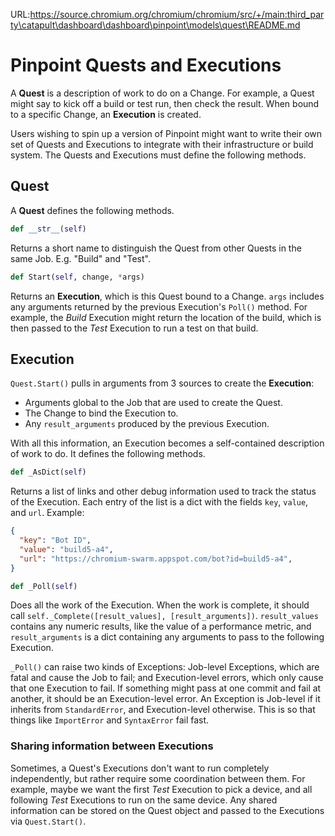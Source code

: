 URL:https://source.chromium.org/chromium/chromium/src/+/main:third_party\catapult\dashboard\dashboard\pinpoint\models\quest\README.md
# Pinpoint Quests and Executions

A **Quest** is a description of work to do on a Change. For example, a Quest might say to kick off a build or test run, then check the result. When bound to a specific Change, an **Execution** is created.

Users wishing to spin up a version of Pinpoint might want to write their own set of Quests and Executions to integrate with their infrastructure or build system. The Quests and Executions must define the following methods.

## Quest

A **Quest** defines the following methods.

```python
def __str__(self)
```
Returns a short name to distinguish the Quest from other Quests in the same Job. E.g. "Build" and "Test".

```python
def Start(self, change, *args)
```
Returns an **Execution**, which is this Quest bound to a Change. `args` includes any arguments returned by the previous Execution's `Poll()` method. For example, the *Build* Execution might return the location of the build, which is then passed to the *Test* Execution to run a test on that build.

## Execution

`Quest.Start()` pulls in arguments from 3 sources to create the **Execution**:
* Arguments global to the Job that are used to create the Quest.
* The Change to bind the Execution to.
* Any `result_arguments` produced by the previous Execution.

With all this information, an Execution becomes a self-contained description of work to do. It defines the following methods.

```python
def _AsDict(self)
```
Returns a list of links and other debug information used to track the status of the Execution. Each entry of the list is a dict with the fields `key`, `value`, and `url`. Example:
```json
{
  "key": "Bot ID",
  "value": "build5-a4",
  "url": "https://chromium-swarm.appspot.com/bot?id=build5-a4",
}
```

```python
def _Poll(self)
```
Does all the work of the Execution. When the work is complete, it should call `self._Complete([result_values], [result_arguments])`. `result_values` contains any numeric results, like the value of a performance metric, and `result_arguments` is a dict containing any arguments to pass to the following Execution.

`_Poll()` can raise two kinds of Exceptions: Job-level Exceptions, which are fatal and cause the Job to fail; and Execution-level errors, which only cause that one Execution to fail. If something might pass at one commit and fail at another, it should be an Execution-level error. An Exception is Job-level if it inherits from `StandardError`, and Execution-level otherwise. This is so that things like `ImportError` and `SyntaxError` fail fast.

### Sharing information between Executions

Sometimes, a Quest's Executions don't want to run completely independently, but rather require some coordination between them. For example, maybe we want the first *Test* Execution to pick a device, and all following *Test* Executions to run on the same device. Any shared information can be stored on the Quest object and passed to the Executions via `Quest.Start()`.
